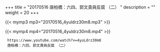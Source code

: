 +++
title = "20170516  唐柏橋：六四、郭文貴與反腐 （二） "
description = ""
weight = 20
+++

{{< mymp3 mp3="20170516_4yuldrz30m8.mp3" >}}

{{< mymp4 mp4="20170516_4yuldrz30m8.mp4" >}}

     https://www.youtube.com/watch?v=4yuLdrz30m8 
     唐柏橋：六四、郭文貴與反腐 （二） 
     
